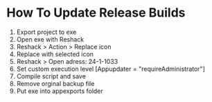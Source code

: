 ﻿# How To Update Release Builds
1. Export project to exe
2. Open exe with Reshack
3. Reshack > Action > Replace icon
4. Replace with selected icon
5. Reshack > Open adress: 24-1-1033
6. Set custom execution level [Appupdater = "requireAdministrator"]
7. Compile script and save
8. Remove orginal backup file
9. Put exe into appexports folder
